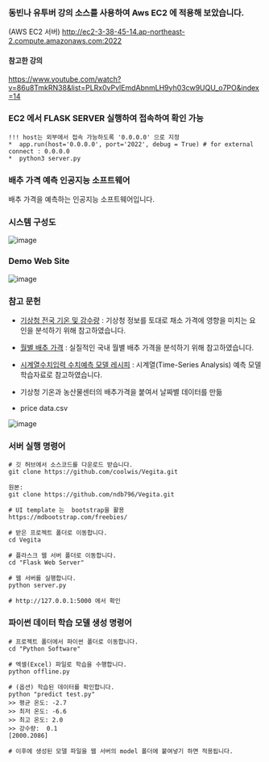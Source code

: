 ### 동빈나 유투버 강의 소스를 사용하여 Aws EC2 에 적용해 보았습니다.

(AWS EC2 서버)  http://ec2-3-38-45-14.ap-northeast-2.compute.amazonaws.com:2022

#### 참고한 강의
https://www.youtube.com/watch?v=86u8TmkRN38&list=PLRx0vPvlEmdAbnmLH9yh03cw9UQU_o7PO&index=14

### EC2 에서 FLASK SERVER 실행하여 접속하여 확인 가능
```
!!! host는 외부에서 접속 가능하도록 '0.0.0.0' 으로 지정
*  app.run(host='0.0.0.0', port='2022', debug = True) # for external connect : 0.0.0.0
*  python3 server.py
```

### 배추 가격 예측 인공지능 소프트웨어
배추 가격을 예측하는 인공지능 소프트웨어입니다. <br/>


### 시스템 구성도
![image](https://user-images.githubusercontent.com/16822641/44393019-8881e580-a56e-11e8-8c08-f72eb87f1016.png)

### Demo Web Site
![image](https://user-images.githubusercontent.com/16822641/44393034-933c7a80-a56e-11e8-9678-a3a088e7d23f.png)

### 참고 문헌
* [기상청 전국 기온 및 강수량](https://data.kma.go.kr/climate/StatisticsDivision/selectStatisticsDivision.do?pgmNo=158) : 기상청 정보를 토대로 채소 가격에 영향을 미치는 요인을 분석하기 위해 참고하였습니다.
* [월별 배추 가격](https://www.kamis.or.kr/customer/price/retail/period.do?action=monthly&yyyy=2018&period=10&countycode=&itemcategorycode=200&itemcode=211&kindcode=&productrankcode=&convert_kg_yn=N) : 실질적인 국내 월별 배추 가격을 분석하기 위해 참고하였습니다.
* [시계열수치입력 수치예측 모델 레시피](https://tykimos.github.io/2017/09/09/Time-series_Numerical_Input_Numerical_Prediction_Model_Recipe/) : 시계열(Time-Series Analysis) 예측 모델 학습자료로 참고하였습니다.

* 기상청 기온과  농산물센터의 배추가격을 붙여서 날짜별 데이터를 만듦
* price data.csv

![image](https://user-images.githubusercontent.com/1407572/155975456-e41b0f85-49fa-4c29-8d36-90880b8c676d.png)



### 서버 실행 명령어
```
# 깃 허브에서 소스코드를 다운로드 받습니다.
git clone https://github.com/coolwis/Vegita.git

원본:
git clone https://github.com/ndb796/Vegita.git

# UI template 는  bootstrap을 활용
https://mdbootstrap.com/freebies/

# 받은 프로젝트 폴더로 이동합니다.
cd Vegita

# 플라스크 웹 서버 폴더로 이동합니다.
cd "Flask Web Server"

# 웹 서버를 실행합니다.
python server.py

# http://127.0.0.1:5000 에서 확인
```

### 파이썬 데이터 학습 모델 생성 명령어
```
# 프로젝트 폴더에서 파이썬 폴더로 이동합니다.
cd "Python Software"

# 엑셀(Excel) 파일로 학습을 수행합니다.
python offline.py

# (옵션) 학습된 데이터를 확인합니다.
python "predict test.py"
>> 평균 온도: -2.7
>> 최저 온도: -6.6
>> 최고 온도: 2.0
>> 강수량:  0.1
[2000.2086]

# 이후에 생성된 모델 파일을 웹 서버의 model 폴더에 붙여넣기 하면 적용됩니다.
```
